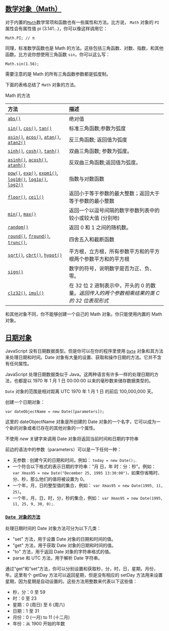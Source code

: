 ## [数学对象（Math）](https://developer.mozilla.org/zh-CN/docs/Web/JavaScript/Guide/Numbers_and_strings#数学对象（math）)

对于内置的[`Math`](https://developer.mozilla.org/zh-CN/docs/Web/JavaScript/Reference/Global_Objects/Math)数学常项和函数也有一些属性和方法。比方说， `Math` 对象的 `PI` 属性会有属性值 pi (3.141...)，你可以像这样调用它：

```
Math.PI; // π
```

同理，标准数学函数也是 Math 的方法。这些包括三角函数、对数、指数，和其他函数。比方说你想使用三角函数 `sin`，你可以这么写：

```
Math.sin(1.56);
```

需要注意的是 Math 的所有三角函数参数都是弧度制。

下面的表格总结了 `Math` 对象的方法。

Math 的方法

| 方法                                                         | 描述                                                         |
| :----------------------------------------------------------- | :----------------------------------------------------------- |
| [`abs()`](https://developer.mozilla.org/zh-CN/docs/Web/JavaScript/Reference/Global_Objects/Math/abs) | 绝对值                                                       |
| [`sin()`](https://developer.mozilla.org/zh-CN/docs/Web/JavaScript/Reference/Global_Objects/Math/sin), [`cos()`](https://developer.mozilla.org/zh-CN/docs/Web/JavaScript/Reference/Global_Objects/Math/cos), [`tan()`](https://developer.mozilla.org/zh-CN/docs/Web/JavaScript/Reference/Global_Objects/Math/tan) | 标准三角函数;参数为弧度                                      |
| [`asin()`](https://developer.mozilla.org/zh-CN/docs/Web/JavaScript/Reference/Global_Objects/Math/asin), [`acos()`](https://developer.mozilla.org/zh-CN/docs/Web/JavaScript/Reference/Global_Objects/Math/acos), [`atan()`](https://developer.mozilla.org/zh-CN/docs/Web/JavaScript/Reference/Global_Objects/Math/atan), [`atan2()`](https://developer.mozilla.org/zh-CN/docs/Web/JavaScript/Reference/Global_Objects/Math/atan2) | 反三角函数; 返回值为弧度                                     |
| [`sinh()`](https://developer.mozilla.org/zh-CN/docs/Web/JavaScript/Reference/Global_Objects/Math/sinh), [`cosh()`](https://developer.mozilla.org/zh-CN/docs/Web/JavaScript/Reference/Global_Objects/Math/cosh), [`tanh()`](https://developer.mozilla.org/zh-CN/docs/Web/JavaScript/Reference/Global_Objects/Math/tanh) | 双曲三角函数; 参数为弧度。                                   |
| [`asinh()`](https://developer.mozilla.org/zh-CN/docs/Web/JavaScript/Reference/Global_Objects/Math/asinh), [`acosh()`](https://developer.mozilla.org/zh-CN/docs/Web/JavaScript/Reference/Global_Objects/Math/acosh), [`atanh()`](https://developer.mozilla.org/zh-CN/docs/Web/JavaScript/Reference/Global_Objects/Math/atanh) | 反双曲三角函数;返回值为弧度。                                |
| [`pow()`](https://developer.mozilla.org/zh-CN/docs/Web/JavaScript/Reference/Global_Objects/Math/pow), [`exp()`](https://developer.mozilla.org/zh-CN/docs/Web/JavaScript/Reference/Global_Objects/Math/exp), [`expm1()`](https://developer.mozilla.org/zh-CN/docs/Web/JavaScript/Reference/Global_Objects/Math/expm1), [`log10()`](https://developer.mozilla.org/zh-CN/docs/Web/JavaScript/Reference/Global_Objects/Math/log10), [`log1p()`](https://developer.mozilla.org/zh-CN/docs/Web/JavaScript/Reference/Global_Objects/Math/log1p), [`log2()`](https://developer.mozilla.org/zh-CN/docs/Web/JavaScript/Reference/Global_Objects/Math/log2) | 指数与对数函数                                               |
| [`floor()`](https://developer.mozilla.org/zh-CN/docs/Web/JavaScript/Reference/Global_Objects/Math/floor), [`ceil()`](https://developer.mozilla.org/zh-CN/docs/Web/JavaScript/Reference/Global_Objects/Math/ceil) | 返回小于等于参数的最大整数；返回大于等于参数的最小整数       |
| [`min()`](https://developer.mozilla.org/zh-CN/docs/Web/JavaScript/Reference/Global_Objects/Math/min), [`max()`](https://developer.mozilla.org/zh-CN/docs/Web/JavaScript/Reference/Global_Objects/Math/max) | 返回一个以逗号间隔的数字参数列表中的较小或较大值 (分别地)    |
| [`random()`](https://developer.mozilla.org/zh-CN/docs/Web/JavaScript/Reference/Global_Objects/Math/random) | 返回 0 和 1 之间的随机数。                                   |
| [`round()`](https://developer.mozilla.org/zh-CN/docs/Web/JavaScript/Reference/Global_Objects/Math/round), [`fround()`](https://developer.mozilla.org/zh-CN/docs/Web/JavaScript/Reference/Global_Objects/Math/fround), [`trunc()`](https://developer.mozilla.org/zh-CN/docs/Web/JavaScript/Reference/Global_Objects/Math/trunc), | 四舍五入和截断函数                                           |
| [`sqrt()`](https://developer.mozilla.org/zh-CN/docs/Web/JavaScript/Reference/Global_Objects/Math/sqrt), [`cbrt()`](https://developer.mozilla.org/zh-CN/docs/Web/JavaScript/Reference/Global_Objects/Math/cbrt), [`hypot()`](https://developer.mozilla.org/zh-CN/docs/Web/JavaScript/Reference/Global_Objects/Math/hypot) | 平方根，立方根，所有参数平方和的平方根两个参数平方和的平方根 |
| [`sign()`](https://developer.mozilla.org/zh-CN/docs/Web/JavaScript/Reference/Global_Objects/Math/sign) | 数字的符号，说明数字是否为正、负、零。                       |
| [`clz32()`](https://developer.mozilla.org/zh-CN/docs/Web/JavaScript/Reference/Global_Objects/Math/clz32), [`imul()`](https://developer.mozilla.org/zh-CN/docs/Web/JavaScript/Reference/Global_Objects/Math/imul) | 在 32 位 2 进制表示中，开头的 0 的数量。*返回传入的两个参数相乘结果的类 C 的 32 位表现形式* |

和其他对象不同，你不能够创建一个自己的 Math 对象。你只能使用内置的 Math 对象。

## [日期对象](https://developer.mozilla.org/zh-CN/docs/Web/JavaScript/Guide/Numbers_and_strings#日期对象)

JavaScript 没有日期数据类型。但是你可以在你的程序里使用 [`Date`](https://developer.mozilla.org/zh-CN/docs/Web/JavaScript/Reference/Global_Objects/Date) 对象和其方法来处理日期和时间。Date 对象有大量的设置、获取和操作日期的方法。它并不含有任何属性。

JavaScript 处理日期数据类似于 Java。这两种语言有许多一样的处理日期的方法，也都是以 1970 年 1 月 1 日 00:00:00 以来的毫秒数来储存数据类型的。

`Date` 对象的范围是相对距离 UTC 1970 年 1 月 1 日 的前后 100,000,000 天。

创建一个日期对象：

```
var dateObjectName = new Date([parameters]);
```

这里的 dateObjectName 对象是所创建的 Date 对象的一个名字，它可以成为一个新的对象或者已存在的其他对象的一个属性。

不使用 *new* 关键字来调用 Date 对象将返回当前时间和日期的字符串

前边的语法中的参数（parameters）可以是一下任何一种：

- 无参数 : 创建今天的日期和时间，例如： `today = new Date();`.
- 一个符合以下格式的表示日期的字符串："月 日，年 时：分：秒"。例如： `var Xmas95 = new Date("December 25, 1995 13:30:00")。`如果你省略时、分、秒，那么他们的值将被设置为 0。
- 一个年，月，日的整型值的集合，例如： `var Xmas95 = new Date(1995, 11, 25)`。
- 一个年，月，日，时，分，秒的集合，例如： `var Xmas95 = new Date(1995, 11, 25, 9, 30, 0);`.

### [`Date 对象的方法`](https://developer.mozilla.org/zh-CN/docs/Web/JavaScript/Guide/Numbers_and_strings#date_对象的方法)

处理日期时间的 Date 对象方法可分为以下几类：

- "set" 方法，用于设置 Date 对象的日期和时间的值。
- "get" 方法，用于获取 Date 对象的日期和时间的值。
- "to" 方法，用于返回 Date 对象的字符串格式的值。
- parse 和 UTC 方法，用于解析 Date 字符串。

通过“get”和“set”方法，你可以分别设置和获取秒，分，时，日，星期，月份，年。这里有个 getDay 方法可以返回星期，但是没有相应的 setDay 方法用来设置星期，因为星期是自动设置的。这些方法用整数来代表以下这些值：

- 秒，分：0 至 59
- 时：0 至 23
- 星期：0 (周日) 至 6 (周六)
- 日期：1 至 31
- 月份：0 (一月) to 11 (十二月)
- 年份：从 1900 开始的年数